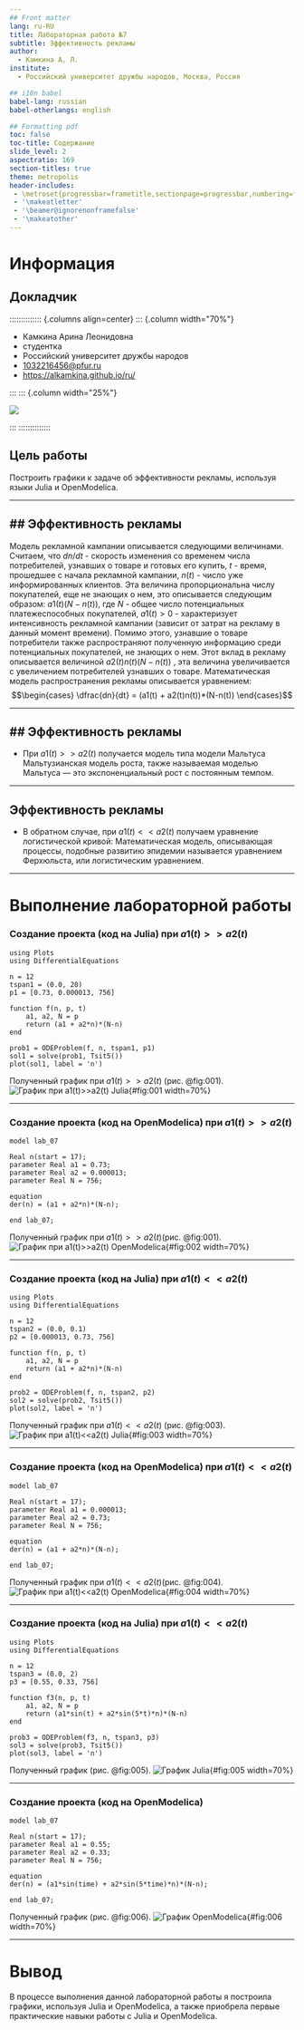 ```yaml
---
## Front matter
lang: ru-RU
title: Лабораторная работа №7
subtitle: Эффективность рекламы
author:
  - Камкина А. Л.
institute:
  - Российский университет дружбы народов, Москва, Россия

## i18n babel
babel-lang: russian
babel-otherlangs: english

## Formatting pdf
toc: false
toc-title: Содержание
slide_level: 2
aspectratio: 169
section-titles: true
theme: metropolis
header-includes:
 - \metroset{progressbar=frametitle,sectionpage=progressbar,numbering=fraction}
 - '\makeatletter'
 - '\beamer@ignorenonframefalse'
 - '\makeatother'
---
```


# Информация

## Докладчик

:::::::::::::: {.columns align=center}
::: {.column width="70%"}

  * Камкина Арина Леонидовна
  * студентка
  * Российский университет дружбы народов
  * [1032216456@pfur.ru](mailto:1032216456@pfur.ru)
  * <https://alkamkina.github.io/ru/>

:::
::: {.column width="25%"}

![](./image/me.jpg)

:::
::::::::::::::


## Цель работы
Построить графики к задаче об эффективности рекламы, используя языки Julia и OpenModelica.

---
## ## Эффективность рекламы
Модель рекламной кампании описывается следующими величинами.
Считаем, что $dn/dt$ - скорость изменения со временем числа потребителей,
узнавших о товаре и готовых его купить,
$t$ - время, прошедшее с начала рекламной
кампании, $n(t)$ - число уже информированных клиентов. Эта величина
пропорциональна числу покупателей, еще не знающих о нем, это описывается
следующим образом:
$a1(t)(N-n(t))$, где
$N$ - общее число потенциальных
платежеспособных покупателей,
$a1(t)>0$ - характеризует интенсивность
рекламной кампании (зависит от затрат на рекламу в данный момент времени).
Помимо этого, узнавшие о товаре потребители также распространяют полученную
информацию среди потенциальных покупателей, не знающих о нем. Этот вклад в рекламу описывается величиной
$a2(t)n(t)(N-n(t))$ , эта величина увеличивается с увеличением потребителей
узнавших о товаре. Математическая модель распространения рекламы описывается
уравнением:
$$\begin{cases}
\dfrac{dn}{dt} = (a1(t) + a2(t)n(t))*(N-n(t))
\end{cases}$$

---
## ## Эффективность рекламы
- При $a1(t)>>a2(t)$ получается модель типа модели Мальтуса
Мальтузианская модель роста, также называемая моделью Мальтуса — это экспоненциальный рост с постоянным темпом.

---
## Эффективность рекламы
- В обратном случае, при
$a1(t)<<a2(t)$ получаем уравнение логистической кривой:
Математическая модель, описывающая процессы, подобные развитию эпидемии называется уравнением Ферхюльста, или логистическим уравнением.

---
# Выполнение лабораторной работы
### Создание проекта (код на Julia) при $a1(t)>>a2(t)$
```
using Plots
using DifferentialEquations

n = 12
tspan1 = (0.0, 20)
p1 = [0.73, 0.000013, 756]

function f(n, p, t)
    a1, a2, N = p
    return (a1 + a2*n)*(N-n)
end

prob1 = ODEProblem(f, n, tspan1, p1)
sol1 = solve(prob1, Tsit5())
plot(sol1, label = 'n')
```
Полученный график при $a1(t)>>a2(t)$ (рис. @fig:001).
![График при a1(t)>>a2(t) Julia](image/1j.png){#fig:001 width=70%}

---
### Создание проекта (код на OpenModelica) при $a1(t)>>a2(t)$
```
model lab_07

Real n(start = 17);
parameter Real a1 = 0.73;
parameter Real a2 = 0.000013;
parameter Real N = 756;

equation
der(n) = (a1 + a2*n)*(N-n);

end lab_07;
```
Полученный график при $a1(t)>>a2(t)$(рис. @fig:001).
![График при a1(t)>>a2(t) OpenModelica](image/1o.png){#fig:002 width=70%}

---
### Создание проекта (код на Julia) при $a1(t)<<a2(t)$
```
using Plots
using DifferentialEquations

n = 12
tspan2 = (0.0, 0.1)
p2 = [0.000013, 0.73, 756]

function f(n, p, t)
    a1, a2, N = p
    return (a1 + a2*n)*(N-n)
end

prob2 = ODEProblem(f, n, tspan2, p2)
sol2 = solve(prob2, Tsit5())
plot(sol2, label = 'n')
```
Полученный график при $a1(t)<<a2(t)$ (рис. @fig:003).
![График при a1(t)<<a2(t) Julia](image/2j.png){#fig:003 width=70%}

---
### Создание проекта (код на OpenModelica) при $a1(t)<<a2(t)$
```
model lab_07

Real n(start = 17);
parameter Real a1 = 0.000013;
parameter Real a2 = 0.73;
parameter Real N = 756;

equation
der(n) = (a1 + a2*n)*(N-n);

end lab_07;
```
Полученный график при $a1(t)<<a2(t)$(рис. @fig:004).
![График при a1(t)<<a2(t) OpenModelica](image/2o.png){#fig:004 width=70%}

---
### Создание проекта (код на Julia) при $a1(t)<<a2(t)$
```
using Plots
using DifferentialEquations

n = 12
tspan3 = (0.0, 2)
p3 = [0.55, 0.33, 756]

function f3(n, p, t)
    a1, a2, N = p
    return (a1*sin(t) + a2*sin(5*t)*n)*(N-n)
end

prob3 = ODEProblem(f3, n, tspan3, p3)
sol3 = solve(prob3, Tsit5())
plot(sol3, label = 'n')
```
Полученный график (рис. @fig:005).
![График Julia](image/3j.png){#fig:005 width=70%}

---
### Создание проекта (код на OpenModelica)
```
model lab_07

Real n(start = 17);
parameter Real a1 = 0.55;
parameter Real a2 = 0.33;
parameter Real N = 756;

equation
der(n) = (a1*sin(time) + a2*sin(5*time)*n)*(N-n);

end lab_07;
```
Полученный график (рис. @fig:006).
![График OpenModelica](image/3o.png){#fig:006 width=70%}

---
# Вывод
В процессе выполнения данной лабораторной работы я построила графики, используя Julia и OpenModelica, а также приобрела первые практические навыки работы с Julia и OpenModelica.